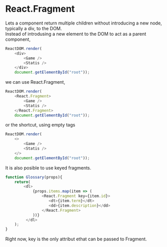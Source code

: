 
# React.Fragment

Lets a component return multiple children without introducing a new node, typically a div, to the DOM.\
Instead of introdusing a new element to the DOM to act as a parent component,

```javascript
ReactDOM.render(
    <div>
        <Game />
        <Statis />
    </div> 
    document.getElementById("root"));
```

we can use React.Fragment,
```javascript
ReactDOM.render(
    <React.Fragment>
        <Game />
        <Statis />
    </React.Fragment> 
    document.getElementById("root"));
```

or the shortcut, using empty tags
```javascript
ReactDOM.render(
    <>
        <Game />
        <Statis />
    </> 
    document.getElementById("root"));
```

It is also posible to use keyed fragments.
```javascript
function Glossary(props){
    return(
        <dl>
            {props.items.map(item => (
                <React.Fragment key={item.id}>
                   <dt>{item.term}</dt>
                   <dd>{item.description}</dd>
                </React.Fragment>
            ))}
         </dl>
    );
}
```
Right now, key is the only attribut ethat can be passed to Fragment.